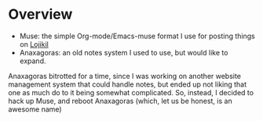 # Overview

- Muse: the simple Org-mode/Emacs-muse format I use for posting things on [Lojikil](http://lojikil.com)
- Anaxagoras: an old notes system I used to use, but would like to expand.

Anaxagoras bitrotted for a time, since I was working on another website management system that could handle
notes, but ended up not liking that one as much do to it being somewhat complicated. So, instead, I decided
to hack up Muse, and reboot Anaxagoras (which, let us be honest, is an awesome name)
